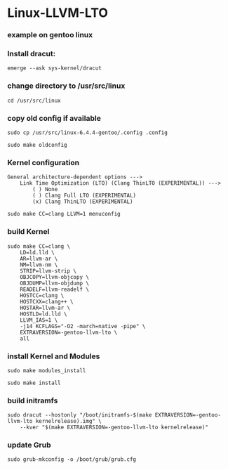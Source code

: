 # Linux-LLVM-LTO

### example on gentoo linux

### Install dracut: 
```
emerge --ask sys-kernel/dracut
```

### change directory to /usr/src/linux
```
cd /usr/src/linux
```
### copy old config if available
```
sudo cp /usr/src/linux-6.4.4-gentoo/.config .config
```
```
sudo make oldconfig
```

### Kernel configuration
```
General architecture-dependent options --->
    Link Time Optimization (LTO) (Clang ThinLTO (EXPERIMENTAL)) --->
        ( ) None
        ( ) Clang Full LTO (EXPERIMENTAL)
        (x) Clang ThinLTO (EXPERIMENTAL)
```   
```
sudo make CC=clang LLVM=1 menuconfig
```

### build Kernel
```
sudo make CC=clang \
    LD=ld.lld \
    AR=llvm-ar \
    NM=llvm-nm \
    STRIP=llvm-strip \
    OBJCOPY=llvm-objcopy \
    OBJDUMP=llvm-objdump \
    READELF=llvm-readelf \
    HOSTCC=clang \
    HOSTCXX=clang++ \
    HOSTAR=llvm-ar \
    HOSTLD=ld.lld \
    LLVM_IAS=1 \
    -j14 KCFLAGS="-O2 -march=native -pipe" \
    EXTRAVERSION=-gentoo-llvm-lto \
    all
```

### install Kernel and Modules
```
sudo make modules_install
```
```
sudo make install
```

### build initramfs
```
sudo dracut --hostonly "/boot/initramfs-$(make EXTRAVERSION=-gentoo-llvm-lto kernelrelease).img" \
    --kver "$(make EXTRAVERSION=-gentoo-llvm-lto kernelrelease)"
```

### update Grub
```
sudo grub-mkconfig -o /boot/grub/grub.cfg
```
